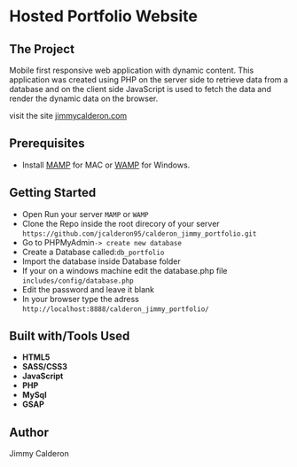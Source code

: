 # Hosted Portfolio Website

## The Project
 
Mobile first responsive web application with dynamic content. This application was created using PHP on the server side to retrieve data from a database and on the client side JavaScript is used to fetch the data and render the dynamic data on the browser.

visit the site [jimmycalderon.com](http://jimmycalderon.com/)

## Prerequisites

* Install [MAMP](https://www.mamp.info/en/) for MAC or [WAMP](http://www.wampserver.com/en/) for Windows.



## Getting Started

* Open Run your server ```MAMP``` or ```WAMP```
* Clone the Repo inside the root direcory of your server ```https://github.com/jcalderon95/calderon_jimmy_portfolio.git```
* Go to PHPMyAdmin```-> create new database```
* Create a Database called:```db_portfolio```
* Import the database inside Database folder
* If your on a windows machine edit the database.php file ```includes/config/database.php```
* Edit the password and leave it blank
* In your browser type the adress ```http://localhost:8888/calderon_jimmy_portfolio/```

## Built with/Tools Used
* **HTML5**
* **SASS/CSS3**
* **JavaScript**
* **PHP**
* **MySql**
* **GSAP**

## Author

Jimmy Calderon